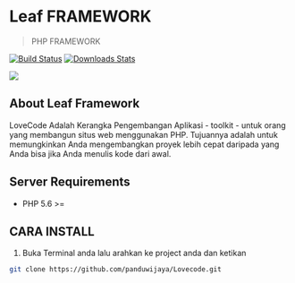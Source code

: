 # Leaf FRAMEWORK
> PHP FRAMEWORK

[![Build Status][travis-image]][travis-url]
[![Downloads Stats][npm-downloads]][npm-url]



![](header.png)

## About Leaf Framework

LoveCode Adalah Kerangka Pengembangan Aplikasi - toolkit - untuk orang yang membangun situs web menggunakan PHP. Tujuannya adalah untuk memungkinkan Anda mengembangkan proyek lebih cepat daripada yang Anda bisa jika Anda menulis kode dari awal.

## Server Requirements

* PHP 5.6 >=


## CARA INSTALL

1. Buka Terminal anda lalu arahkan ke project anda dan ketikan

```sh
git clone https://github.com/panduwijaya/Lovecode.git
```

<!-- Markdown link & img dfn's -->
[npm-image]: https://img.shields.io/npm/v/datadog-metrics.svg?style=flat-square
[npm-url]: https://npmjs.org/package/datadog-metrics
[npm-downloads]: https://img.shields.io/npm/dm/datadog-metrics.svg?style=flat-square
[travis-image]: https://img.shields.io/travis/dbader/node-datadog-metrics/master.svg?style=flat-square
[travis-url]: https://travis-ci.org/dbader/node-datadog-metrics
[wiki]: https://github.com/yourname/yourproject/wiki
